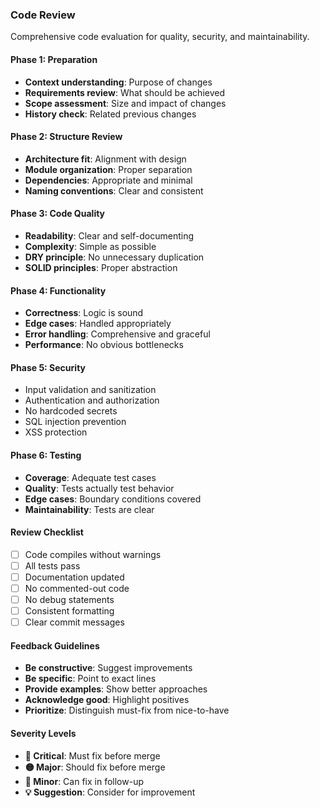 ### Code Review

Comprehensive code evaluation for quality, security, and maintainability.

#### Phase 1: Preparation
- **Context understanding**: Purpose of changes
- **Requirements review**: What should be achieved
- **Scope assessment**: Size and impact of changes
- **History check**: Related previous changes

#### Phase 2: Structure Review
- **Architecture fit**: Alignment with design
- **Module organization**: Proper separation
- **Dependencies**: Appropriate and minimal
- **Naming conventions**: Clear and consistent

#### Phase 3: Code Quality
- **Readability**: Clear and self-documenting
- **Complexity**: Simple as possible
- **DRY principle**: No unnecessary duplication
- **SOLID principles**: Proper abstraction

#### Phase 4: Functionality
- **Correctness**: Logic is sound
- **Edge cases**: Handled appropriately
- **Error handling**: Comprehensive and graceful
- **Performance**: No obvious bottlenecks

#### Phase 5: Security
- Input validation and sanitization
- Authentication and authorization
- No hardcoded secrets
- SQL injection prevention
- XSS protection

#### Phase 6: Testing
- **Coverage**: Adequate test cases
- **Quality**: Tests actually test behavior
- **Edge cases**: Boundary conditions covered
- **Maintainability**: Tests are clear

#### Review Checklist
- [ ] Code compiles without warnings
- [ ] All tests pass
- [ ] Documentation updated
- [ ] No commented-out code
- [ ] No debug statements
- [ ] Consistent formatting
- [ ] Clear commit messages

#### Feedback Guidelines
- **Be constructive**: Suggest improvements
- **Be specific**: Point to exact lines
- **Provide examples**: Show better approaches
- **Acknowledge good**: Highlight positives
- **Prioritize**: Distinguish must-fix from nice-to-have

#### Severity Levels
- **🔴 Critical**: Must fix before merge
- **🟡 Major**: Should fix before merge
- **🔵 Minor**: Can fix in follow-up
- **💡 Suggestion**: Consider for improvement